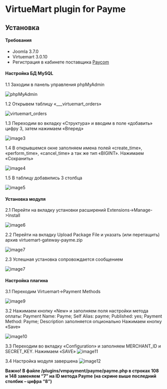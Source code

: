 # VirtueMart plugin for Payme

## Установка

#### Требования

- Joomla 3.7.0
- Virtuemart 3.0.10
- Регистрация в кабинете поставщика [Paycom](http://paycom.uz/)

#### Настройка БД MySQL

1.1	Заходим в панель управления phpMyAdmin

![phpMyAdmin](images/1.jpg)

1.2	Открывем таблицу «___virtuemart_orders»

![virtuemart_orders](images/2.jpg)

1.3	Переходим во вкладку «Структура» и вводим в поле «добавить» цифру 3, затем нажимаем «Вперед»

![image3](images/3.jpg)

1.4	В открывшемся окне заполняем имена полей «create_time», «perform_time», «cancel_time» а так же тип «BIGINT». Нажимаем «Сохранить»

![image4](images/4.jpg)

1.5	В таблицу добавились 3 столбца

![image5](images/5.jpg)

#### Установка модуля

2.1 Перейти на вкладку установки расширений Extensions->Manage->Install

![image6](images/6.jpg)

2.2 Перейти на вкладку Upload Package File и указать (или перетащить)  архив virtuemart-gateway-payme.zip

![image7](images/7.jpg)

2.3 Успешная установка сопровождается сообщением

![image7](images/8.jpg)

#### Настройка плагина

3.1 Переходим Virtuemart->Payment Methods

![image9](images/9.jpg)

3.2 Нажимаем кнопку «New» и заполняем поля настройки метода оплаты:
Payment Name: Payme;
Self Alias: payme;
Published: yes;
Payment Method: Payme;
Description заполняется опционально
Нажимаем кнопку «Save»

![image10](images/10.jpg)

3.3 Переходим во вкладку «Configuration» и заполняем MERCHANT_ID и SECRET_KEY. Нажимаем «SAVE»
![image11](images/11.jpg)

3.4 Настройка модуля завершена
![image12](images/12.jpg)

**Важно! В файле /plugins/vmpayment/payme/payme.php в строках 108 и 148 заменяем “7” на ID метода Payme (на скрине выше последний столбик – цифра “8”)**




